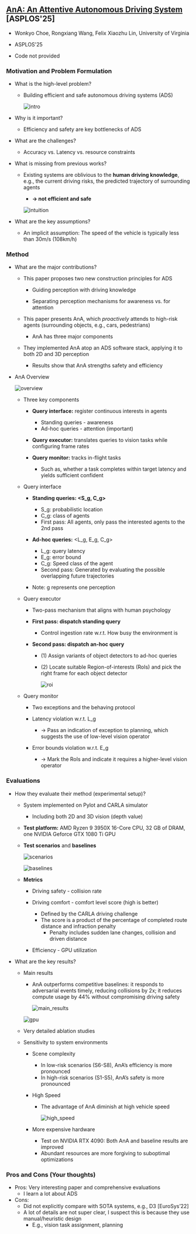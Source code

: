 ## [AnA: An Attentive Autonomous Driving System](https://dl.acm.org/doi/pdf/10.1145/3669940.3707261) [ASPLOS'25]

* Wonkyo Choe, Rongxiang Wang, Felix Xiaozhu Lin, University of Virginia

* ASPLOS'25

* Code not provided

### Motivation and Problem Formulation

* What is the high-level problem?

  * Building efficient and safe autonomous driving systems (ADS)

    ![intro](./intro.png)

* Why is it important?

  * Efficiency and safety are key bottlenecks of ADS

* What are the challenges?

  * Accuracy vs. Latency vs. resource constraints

* What is missing from previous works?

  * Existing systems are oblivious to the **human driving knowledge**, e.g., the current driving 
    risks, the predicted trajectory of surrounding agents

    * **→ not efficient and safe**

    ![intuition](./intuition.png)

* What are the key assumptions?

  * An implicit assumption: The speed of the vehicle is typically less than 30m/s (108km/h)


### Method

* What are the major contributions?

  * This paper proposes two new construction principles for ADS
    * Guiding perception with driving knowledge

    * Separating perception mechanisms for awareness vs. for attention

  * This paper presents AnA, which *proactively* attends to high-risk agents (surrounding objects, e.g., cars, pedestrians)
    * AnA has three major components

  * They implemented AnA atop an ADS software stack, applying it to both 2D and 3D perception
    * Results show that AnA strengths safety and efficiency

* AnA Overview

  ![overview](./overview.png)

  * Three key components

    * **Query interface:** register continuous interests in agents
      * Standing queries - awareness
      * Ad-hoc queries - attention (important)

    * **Query executor:** translates queries to vision tasks while configuring frame rates
    * **Query monitor:** tracks in-flight tasks
      * Such as, whether a task completes within target latency and yields sufficient confident

  * Query interface

    * **Standing queries: <S_g, C_g>**
      * S_g: probabilistic location
      * C_g: class of agents
      * First pass: All agents, only pass the interested agents to the 2nd pass

    * **Ad-hoc queries:** <L_g, E_g, C_g>
      * L_g: query latency
      * E_g: error bound
      * C_g: Speed class of the agent
      * Second pass: Generated by evaluating the possible overlapping future trajectories

    * Note: g represents one perception

  * Query executor

    * Two-pass mechanism that aligns with human psychology

    * **First pass: dispatch standing query**

      * Control ingestion rate w.r.t. How busy the environment is 

    * **Second pass: dispatch an-hoc query**

      * (1) Assign variants of object detectors to ad-hoc queries

      * (2) Locate suitable Region-of-interests (RoIs) and pick the right frame for each object detector

        ![roi](./roi.png)

  * Query monitor

    * Two exceptions and the behaving protocol
    * Latency violation w.r.t. L_g
      * → Pass an indication of exception to planning, which suggests the use of low-level vision operator

    * Error bounds violation w.r.t. E_g
      * → Mark the RoIs and indicate it requires a higher-level vision operator


### Evaluations

* How they evaluate their method (experimental setup)? 

  * System implemented on Pylot and CARLA simulator

    * Including both 2D and 3D vision (depth value)

  * **Test platform:** AMD Ryzen 9 3950X 16-Core CPU, 32 GB of DRAM, one NVIDIA Geforce GTX 1080 Ti GPU

  * **Test scenarios** and **baselines**

    ![scenarios](./scenarios.png)

    ![baselines](./baselines.png)

  * **Metrics**

    * Driving safety - collision rate
    * Driving comfort - comfort level score (high is better)
      * Defined by the CARLA driving challenge
      * The score is a product of the percentage of completed route distance and infraction penalty
        * Penalty includes sudden lane changes, collision and driven distance

    * Efficiency - GPU utilization

* What are the key results?

  * Main results

    * AnA outperforms competitive baselines: it responds to adversarial events timely, reducing collisions by 2x; it reduces compute usage by 44% without compromising driving safety

      ![main_results](./main_results.png)

    ![gpu](./gpu.png)

  * Very detailed ablation studies

  * Sensitivity to system environments

    * Scene complexity

      * In low-risk scenarios (S6-S8), AnA’s efficiency is more pronounced
      * In high-risk scenarios (S1-S5), AnA’s safety is more pronounced

    * High Speed

      * The advantage of AnA diminish at high vehicle speed

        ![high_speed](./high_speed.png)

    * More expensive hardware

      * Test on NVIDIA RTX 4090: Both AnA and baseline results are improved
      * Abundant resources are more forgiving to suboptimal optimizations


### Pros and Cons (Your thoughts)

* Pros: Very interesting paper and comprehensive evaluations
  * I learn a lot about ADS
* Cons:
  * Did not explicitly compare with SOTA systems, e.g., D3 [EuroSys’22]
  * A lot of details are not super clear, I suspect this is because they use manual/heuristic design
    * E.g., vision task assignment, planning

